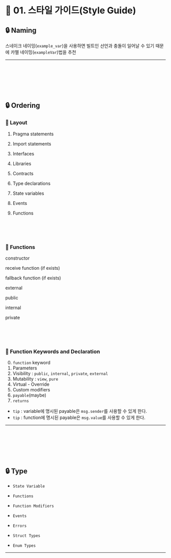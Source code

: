 # :dart: 01. 스타일 가이드(Style Guide)

## :lock: Naming

스네이크 네이밍(`example_var`)을 사용하면 빌트인 선언과 충돌이 일어날 수 있기 때문에 카멜 네이밍(`exampleVar`)법을 추천

<hr>
<br><br><br><br><br>

## :lock: Ordering

### :key: Layout

1. Pragma statements

1. Import statements

1. Interfaces

1. Libraries

1. Contracts

1. Type declarations

1. State variables

1. Events

1. Functions

<br><br><br>

### :key: Functions

constructor

receive function (if exists)

fallback function (if exists)

external

public

internal

private

<br><br><br>

### :key: Function Keywords and Declaration

0. `function` keyword
1. Parameters
2. Visibility : `public`, `internal`, `private`, `external`
3. Mutability : `view`, `pure`
4. Virtual - Override
5. Custom modifiers
6. `payable`(maybe)
7. `returns`

 - `tip` : variable에 명시된 payable은 `msg.sender`를 사용할 수 있게 한다.
 - `tip` : function에 명시된 payable은 `msg.value`를 사용할 수 있게 한다.

<hr>
<br><br><br><br><br>

## :lock: Type

 - `State Variable`

 - `Functions`

 - `Function Modifiers`

 - `Events`

 - `Errors`

 - `Struct Types`

 - `Enum Types`

<hr>